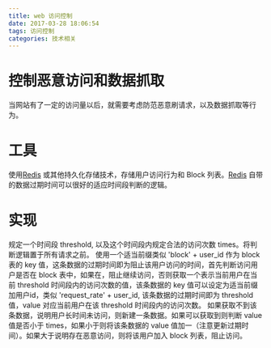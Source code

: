 ```yaml
---
title: web 访问控制
date: 2017-03-28 18:06:54
tags: 访问控制
categories: 技术相关
---
```


# 控制恶意访问和数据抓取

当网站有了一定的访问量以后，就需要考虑防范恶意刷请求，以及数据抓取等行为。

# 工具

使用[Redis](https://redis.io) 或其他持久化存储技术，存储用户访问行为和 Block 列表。[Redis](https://redis.io) 自带的数据过期时间可以很好的适应时间段判断的逻辑。

# 实现

规定一个时间段 threshold, 以及这个时间段内规定合法的访问次数 times。将判断逻辑置于所有请求之前。
使用一个适当前缀类似 'block' + user_id 作为 block 表的 key 值，这条数据的过期时间即为阻止该用户访问的时间，首先判断访问用户是否在 block 表中，如果在，阻止继续访问，否则获取一个表示当前用户在当前 threshold 时间段内的访问次数的值，该条数据的 key 值可以设定为适当前缀加用户id，类似 'request_rate' + user_id, 该条数据的过期时间即为 threshold 值，value 对应当前用户在该 threshold 时间段内的访问次数。
如果获取不到该条数据，说明用户长时间未访问，则新建一条数据。如果可以获取到则判断  value 值是否小于 times，如果小于则将该条数据的 value 值加一（注意更新过期时间）。如果大于说明存在恶意访问，则将该用户加入 block 列表，阻止访问。
